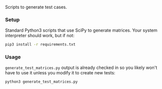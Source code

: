 Scripts to generate test cases.

### Setup

Standard Python3 scripts that use SciPy to generate matrices. Your system interpreter should work, but if not:

```bash
pip3 install -r requirements.txt
```

### Usage

`generate_test_matrices.py` output is already checked in so you likely won't have to use it unless you modify it to
create new tests:

```bash
python3 generate_test_matrices.py
```